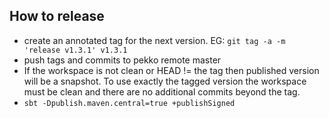 How to release
--------------

- create an annotated tag for the next version. EG: `git tag -a -m 'release v1.3.1' v1.3.1`
- push tags and commits to pekko remote master
- If the workspace is not clean or HEAD != the tag then published version will be a snapshot. To use
  exactly the tagged version the workspace must be clean and there are no additional commits beyond
  the tag.
- `sbt -Dpublish.maven.central=true +publishSigned`
